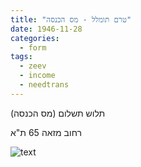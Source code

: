 ```yaml
---
title: "טרם תומלל - מס הכנסה"
date: 1946-11-28
categories:
  - form
tags:
  - zeev
  - income
  - needtrans
---
```


תלוש תשלום (מס הכנסה)

רחוב מזאה 65 ת"א

![text](/pupko-papers/assets/images/1946-11-28-income-tax.jpg)



